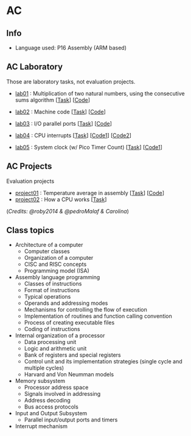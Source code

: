 # AC

## Info
* Language used: P16 Assembly (ARM based)

## AC Laboratory
Those are laboratory tasks, not evaluation projects.

* [lab01](https://github.com/roby2014/uni-projects/tree/master/AC/lab01/) : Multiplication of two natural numbers, using the consecutive sums algorithm [[Task](https://github.com/roby2014/uni-projects/tree/master/AC/lab01/ac_lab01.pdf)] [[Code](https://github.com/roby2014/uni-projects/tree/master/AC/lab01/)]

* [lab02](https://github.com/roby2014/uni-projects/tree/master/AC/lab02/) : Machine code [[Task](https://github.com/roby2014/uni-projects/tree/master/AC/lab01/ac_lab02.pdf)] [[Code](https://github.com/roby2014/uni-projects/tree/master/AC/lab02/)]

* [lab03](https://github.com/roby2014/uni-projects/tree/master/AC/lab03/) : I/O parallel ports [[Task](https://github.com/roby2014/uni-projects/tree/master/AC/lab03/ac_lab03.pdf)] [[Code](https://github.com/roby2014/uni-projects/tree/master/AC/lab03/lab03_sleep.S)]

* [lab04](https://github.com/roby2014/uni-projects/tree/master/AC/lab04/) : CPU interrupts [[Task](https://github.com/roby2014/uni-projects/tree/master/AC/lab04/ac_lab04.pdf)] [[Code1](https://github.com/roby2014/uni-projects/tree/master/AC/lab04/ap04_ex1.S)] [[Code2](https://github.com/roby2014/uni-projects/tree/master/AC/lab04/ap04_ex2.S)]

* [lab05](https://github.com/roby2014/uni-projects/tree/master/AC/lab04/) : System clock (w/ Pico Timer Count) [[Task](https://github.com/roby2014/uni-projects/tree/master/AC/lab04/ac_lab05.pdf)] [[Code1](https://github.com/roby2014/uni-projects/tree/master/AC/lab05/lab05.S)]

## AC Projects
Evaluation projects

* [project01](https://github.com/roby2014/uni-projects/tree/master/AC/project01/) : Temperature average in assembly
[[Task](https://github.com/roby2014/uni-projects/tree/master/AC/project01/ac_trab01.pdf)]
[[Code](https://github.com/roby2014/uni-projects/tree/master/AC/project01/main.S)]
* [project02](https://github.com/roby2014/uni-projects/tree/master/AC/project02/) : How a CPU works
[[Task](https://github.com/roby2014/uni-projects/tree/master/AC/project02/ac_2122v_tp2.pdf)]

(*Credits: @roby2014 & @pedroMalaf & Carolina*)

## Class topics
* Architecture of a computer
    - Computer classes
    - Organization of a computer
    - CISC and RISC concepts
    - Programming model (ISA)
* Assembly language programming
    - Classes of instructions
    - Format of instructions
    - Typical operations
    - Operands and addressing modes
    - Mechanisms for controlling the flow of execution
    - Implementation of routines and function calling convention
    - Process of creating executable files
    - Coding of instructions
* Internal organization of a processor
    - Data processing unit
    - Logic and arithmetic unit
    - Bank of registers and special registers
    - Control unit and its implementation strategies (single cycle and multiple cycles)
    - Harvard and Von Neumman models
* Memory subsystem
    - Processor address space
    - Signals involved in addressing
    - Address decoding 
    - Bus access protocols
* Input and Output Subsystem
    - Parallel input/output ports and timers
* Interrupt mechanism

